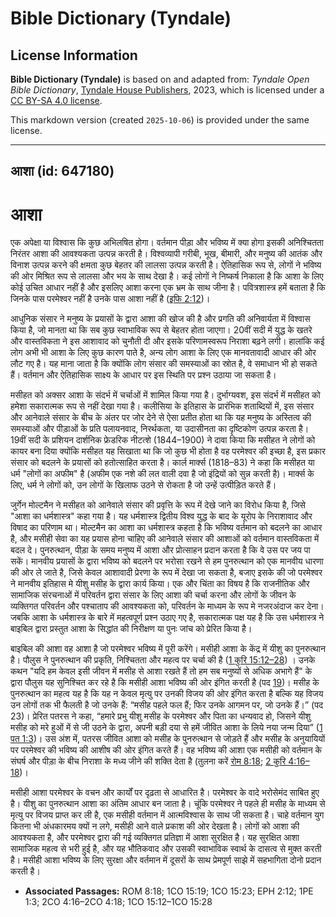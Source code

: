 # Bible Dictionary (Tyndale)

## License Information

**Bible Dictionary (Tyndale)** is based on and adapted from: _Tyndale Open Bible Dictionary_, [Tyndale House Publishers](https://tyndaleopenresources.com/), 2023, which is licensed under a [CC BY-SA 4.0 license](https://creativecommons.org/licenses/by-sa/4.0/legalcode.en).

This markdown version (created `2025-10-06`) is provided under the same license.



--------------------------------

## आशा (id: 647180)

आशा
===

एक अपेक्षा या विश्वास कि कुछ अभिलषित होगा। वर्तमान पीड़ा और भविष्य में क्या होगा इसकी अनिश्चितता निरंतर आशा की आवश्यकता उत्पन्न करती है। विश्वव्यापी गरीबी, भूख, बीमारी, और मनुष्य की आतंक और विनाश उत्पन्न करने की क्षमता कुछ बेहतर की लालसा उत्पन्न करती है। ऐतिहासिक रूप से, लोगों ने भविष्य की ओर मिश्रित रूप से लालसा और भय के साथ देखा है। कई लोगों ने निष्कर्ष निकाला है कि आशा के लिए कोई उचित आधार नहीं है और इसलिए आशा करना एक भ्रम के साथ जीना है। पवित्रशास्त्र हमें बताता है कि जिनके पास परमेश्वर नहीं है उनके पास आशा नहीं है ([इफि 2:12](https://ref.ly/Eph2:12))।

आधुनिक संसार ने मनुष्य के प्रयासों के द्वारा आशा की खोज की है और प्रगति की अनिवार्यता में विश्वास किया है, जो मानता था कि सब कुछ स्वाभाविक रूप से बेहतर होता जाएगा। 20वीं सदी में युद्ध के खतरे और वास्तविकता ने इस आशावाद को चुनौती दी और इसके परिणामस्वरूप निराशा बढ़ने लगी। हालांकि कई लोग अभी भी आशा के लिए कुछ कारण पाते है, अन्य लोग आशा के लिए एक मानवतावादी आधार की ओर लौट गए है। यह माना जाता है कि क्योंकि लोग संसार की समस्याओं का स्रोत है, वे समाधान भी हो सकते हैं। वर्तमान और ऐतिहासिक साक्ष्य के आधार पर इस स्थिति पर प्रश्न उठाया जा सकता है।

मसीहत को अक्सर आशा के संदर्भ में चर्चाओं में शामिल किया गया है। दुर्भाग्यवश, इस संदर्भ में मसीहत को हमेशा सकारात्मक रूप से नहीं देखा गया है। कलीसिया के इतिहास के प्रारंभिक शताब्दियों में, इस संसार और आनेवाले संसार के बीच के अंतर पर जोर देने से ऐसा प्रतीत होता था कि यह मनुष्य के अस्तित्व की समस्याओं और पीड़ाओं के प्रति पलायनवाद, निरर्थकता, या उदासीनता का दृष्टिकोण उत्पन्न करता है। 19वीं सदी के प्रशियन दार्शनिक फ्रेडरिक नीटत्शे (1844–1900\) ने दावा किया कि मसीहत ने लोगों को कायर बना दिया क्योंकि मसीहत यह सिखाता था कि जो कुछ भी होता है वह परमेश्वर की इच्छा है, इस प्रकार संसार को बदलने के प्रयासों को हतोत्साहित करता है। कार्ल मार्क्स (1818–83\) ने कहा कि मसीहत या धर्म "लोगों का अफीम" है (अफीम एक नशे की लत वाली दवा है जो इंद्रियों को सुन्न करती है)। मार्क्स के लिए, धर्म ने लोगों को, उन लोगों के खिलाफ उठने से रोकता है जो उन्हें उत्पीड़ित करते हैं।

जुर्गेन मोल्टमैन ने मसीहत को आनेवाले संसार की प्रवृत्ति के रूप में देखे जाने का विरोध किया है, जिसे "आशा का धर्मशास्त्र" कहा गया है। यह धर्मशास्त्र द्वितीय विश्व युद्ध के बाद के यूरोप के निराशावाद और विषाद का परिणाम था। मोल्टमैन का आशा का धर्मशास्त्र कहता है कि भविष्य वर्तमान को बदलने का आधार है, और मसीही सेवा का यह प्रयास होना चाहिए की आनेवाले संसार की आशाओं को वर्तमान वास्तविकता में बदल दे। पुनरुत्थान, पीड़ा के समय मनुष्य में आशा और प्रोत्साहन प्रदान करता है कि वे उस पर जय पा सकें। मानवीय प्रयासों के द्वारा भविष्य को बदलने पर भरोसा रखने से हम पुनरुत्थान को एक मानवीय धारणा की ओर ले जाते है, जिसे केवल आशावादी प्रेरणा के रूप में देखा जा सकता है, बजाए इसके की जो परमेश्वर ने मानवीय इतिहास मे यीशु मसीह के द्वारा कार्य किया। एक और चिंता का विषय है कि राजनीतिक और सामाजिक संरचनाओं में परिवर्तन द्वारा संसार के लिए आशा की चर्चा करना और लोगों के जीवन के व्यक्तिगत परिवर्तन और पश्चाताप की आवश्यकता को, परिवर्तन के माध्यम के रूप मे नजरअंदाज कर देना। जबकि आशा के धर्मशास्त्र के बारे में महत्वपूर्ण प्रश्न उठाए गए है, सकारात्मक पक्ष यह है कि उस धर्मशास्त्र ने बाइबिल द्वारा प्रस्तुत आशा के सिद्धांत की निरीक्षण या पुनः जांच को प्रेरित किया है।

बाइबिल की आशा वह आशा है जो परमेश्वर भविष्य में पूरी करेंगे। मसीही आशा के केंद्र में यीशु का पुनरुत्थान है। पौलुस ने पुनरुत्थान की प्रकृति, निश्चितता और महत्व पर चर्चा की है ([1 कुरि 15:12–28](https://ref.ly/1Cor15:12-1Cor15:28)) । उनके कथन "यदि हम केवल इसी जीवन में मसीह से आशा रखते हैं तो हम सब मनुष्यों से अधिक अभागे हैं" के द्वारा पौलुस यह सुनिश्चित कर रहे है कि मसीही आशा भविष्य की ओर इंगित करती है (पद [19](https://ref.ly/1Cor15:19))। मसीह के पुनरुत्थान का महत्व यह है कि यह न केवल मृत्यु पर उनकी विजय की ओर इंगित करता है बल्कि यह विजय उन लोगों तक भी फैलती है जो उनके हैं: “मसीह पहले फल हैं; फिर उनके आगमन पर, जो उनके हैं।” (पद 23\)। प्रेरित पतरस ने कहा, “हमारे प्रभु यीशु मसीह के परमेश्वर और पिता का धन्यवाद हो, जिसने यीशु मसीह को मरे हुओं में से जी उठने के द्वारा, अपनी बड़ी दया से हमें जीवित आशा के लिये नया जन्म दिया” ([1 पत 1:3](https://ref.ly/1Pet1:3))। उस अंश में, पतरस जीवित आशा को मसीह के पुनरुत्थान से जोड़ते हैं और मसीह के अनुयायियों पर परमेश्वर की भविष्य की आशीष की ओर इंगित करते हैं। वह भविष्य की आशा एक मसीही को वर्तमान के संघर्ष और पीड़ा के बीच निराशा के मध्य जीने की शक्ति देता है (तुलना करें [रोम 8:18](https://ref.ly/Rom8:18); [2 कुरि 4:16–18](https://ref.ly/2Cor4:16-2Cor4:18))।

मसीही आशा परमेश्वर के वचन और कार्यों पर दृढ़ता से आधारित है। परमेश्वर के वादे भरोसेमंद साबित हुए है। यीशु का पुनरुत्थान आशा का अंतिम आधार बन जाता है। चूंकि परमेश्वर ने पहले ही मसीह के माध्यम से मृत्यु पर विजय प्राप्त कर ली है, एक मसीही वर्तमान में आत्मविश्वास के साथ जी सकता है। चाहे वर्तमान युग कितना भी अंधकारमय क्यों न लगे, मसीही आने वाले प्रकाश की ओर देखता है। लोगों को आशा की आवश्यकता है, और परमेश्वर द्वारा की गई व्यक्तिगत प्रतिज्ञा में आशा सुरक्षित है। यह सुरक्षित आशा सामाजिक महत्व से भरी हुई है, और यह भौतिकवाद और उसकी स्वाभाविक स्वार्थ के दासत्व से मुक्त करती है। मसीही आशा भविष्य के लिए सुरक्षा और वर्तमान में दूसरों के साथ प्रेमपूर्ण साझे में सहभागिता दोनो प्रदान करती है।

* **Associated Passages:** ROM 8:18; 1CO 15:19; 1CO 15:23; EPH 2:12; 1PE 1:3; 2CO 4:16–2CO 4:18; 1CO 15:12–1CO 15:28

